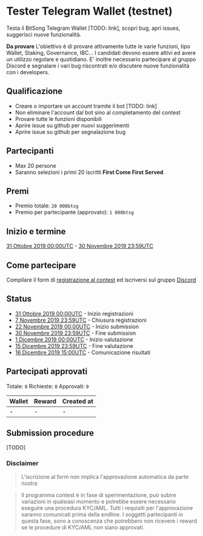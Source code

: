 # Tester Telegram Wallet (testnet)

Testa il BitSong Telegram Wallet [TODO: link], scopri bug, apri issues, suggerisci nuove funzionalità.

**Da provare**
L'obiettivo è di provare attivamente tutte le varie funzioni, tipo Wallet, Staking, Governance, IBC...
I candidati devono essere attivi ed avere un utilizzo regolare e quotidiano. E' inoltre necessario partecipare al gruppo Discord e segnalare i vari bug riscontrati e/o discutere nuove funzionalità con i developers.

## Qualificazione

- Creare o importare un account tramite il bot [TODO: link]
- Non eliminare l'account dal bot sino al completamento del contest
- Provare tutte le funzioni disponibili
- Aprire issue su github per nuovi suggerimenti
- Aprire issue su github per segnalazione bug

## Partecipanti

- Max 20 persone
- Saranno selezioni i primi 20 iscritti **First Come First Served**

## Premi

- Premio totale: `20 000btsg`
- Premio per partecipante (approvato): `1 000btsg`

## Inizio e termine

[31 Ottobre 2019 00:00UTC](https://www.timeanddate.com/countdown/launch?iso=20191031T00&p0=1440&msg=Inizio+registrazioni&font=sanserif&csz=1) - [30 Novembre 2019 23:59UTC](https://www.timeanddate.com/countdown/launch?iso=20191130T235959&p0=1440&msg=Fine+submission&font=sanserif&csz=1)

## Come partecipare

Compilare il form di [registrazione al contest](https://docs.google.com/forms/d/e/1FAIpQLScMkgG15PwcxMrNXitDg-dn_H0Sw2HMTImETWRzr2d_qWQm6w/viewform) ed iscriversi sul gruppo [Discord](https://discord.gg/KeHPnSa)

## Status

- [31 Ottobre 2019 00:00UTC](https://www.timeanddate.com/countdown/launch?iso=20191031T00&p0=1440&msg=Inizio+registrazioni&font=sanserif&csz=1) - Inizio registrazioni
- [7 Novembre 2019 23:59UTC](https://www.timeanddate.com/countdown/launch?iso=20191107T235959&p0=1440&msg=Chiusura+registrazioni&font=sanserif&csz=1) - Chiusura registrazioni
- [22 Novembre 2019 00:00UTC](https://www.timeanddate.com/countdown/launch?iso=20191122T000000&p0=1440&msg=Inizio+submission&font=sanserif&csz=1) - Inizio submission
- [30 Novembre 2019 23:59UTC](https://www.timeanddate.com/countdown/launch?iso=20191130T235959&p0=1440&msg=Fine+submission&font=sanserif&csz=1) - Fine submission
- [1 Dicembre 2019 00:00UTC](https://www.timeanddate.com/countdown/launch?iso=20191201T000000&p0=1440&msg=Inizio+valutazione&font=sanserif&csz=1) - Inizio valutazione
- [15 Dicembre 2019 23:59UTC](https://www.timeanddate.com/countdown/launch?iso=20191215T235959&p0=1440&msg=Fine+valutazione&font=sanserif&csz=1) - Fine valutazione
- [16 Dicembre 2019 15:00UTC](https://www.timeanddate.com/countdown/launch?iso=20191216T140000&p0=1440&msg=Comunicazione+risultati&font=sanserif&csz=1) - Comunicazione risultati

## Partecipati approvati

Totale: `0`
Richieste: `0`
Approvati: `0`

| Wallet | Reward | Created at |
| ------ | ------ | ---------- |
| -      | -      | -          |

## Submission procedure

[TODO]

### Disclaimer

> L'iscrizione al form non implica l'approvazione automatica da parte nostra

> Il programma contest è in fase di sperimentazione, può subire variazioni in qualsiasi momento e potrebbe essere necessario eseguire una procedura KYC/AML. Tutti i requisiti per l'approvazione saranno comunicati prima della endline. I soggetti partecipanti in questa fase, sono a conoscenza che potrebbero non ricevere i reward se le procedure di KYC/AML non siano approvati.
